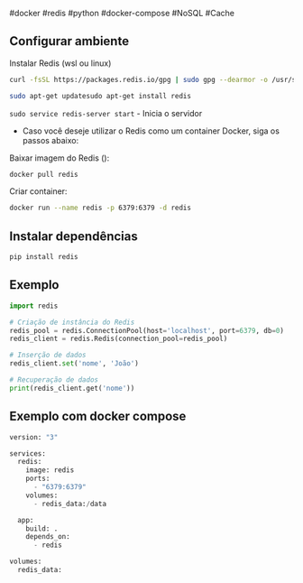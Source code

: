 #docker #redis #python #docker-compose #NoSQL #Cache

## Configurar ambiente

Instalar Redis (wsl ou linux)

```bash  
curl -fsSL https://packages.redis.io/gpg | sudo gpg --dearmor -o /usr/share/keyrings/redis-archive-keyring.gpg echo "deb [signed-by=/usr/share/keyrings/redis-archive-keyring.gpg] https://packages.redis.io/deb $(lsb_release -cs) main" | sudo tee /etc/apt/sources.list.d/redis.list  

sudo apt-get updatesudo apt-get install redis
```  

`sudo service redis-server start` - Inicia o servidor

- Caso você deseje utilizar o Redis como um container Docker, siga os passos abaixo:

Baixar imagem do Redis ():

```bash
docker pull redis
```

Criar container:

```bash
docker run --name redis -p 6379:6379 -d redis
```

## Instalar dependências

```bash
pip install redis
```

## Exemplo

```python
import redis

# Criação de instância do Redis
redis_pool = redis.ConnectionPool(host='localhost', port=6379, db=0)
redis_client = redis.Redis(connection_pool=redis_pool)

# Inserção de dados
redis_client.set('nome', 'João')

# Recuperação de dados
print(redis_client.get('nome'))
```

## Exemplo com docker compose

```python
version: "3"

services:
  redis:
    image: redis
    ports:
      - "6379:6379"
    volumes:
      - redis_data:/data

  app:
    build: .
    depends_on:
      - redis

volumes:
  redis_data:
```



